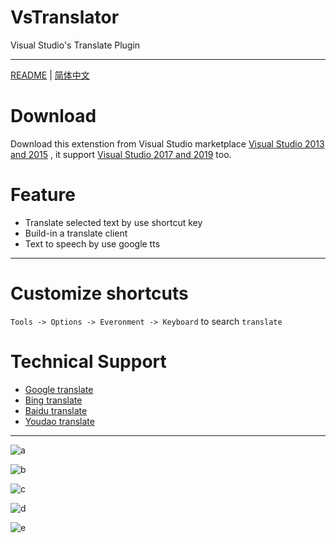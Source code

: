 # VsTranslator
Visual Studio's Translate Plugin

----------------------------------------

[README](README.md) | [简体中文](https://www.zhanghuanglong.com/detail/visual-studio-translation-extension)

# Download 

Download this extenstion from Visual Studio marketplace  [Visual Studio 2013 and 2015](https://marketplace.visualstudio.com/items?itemName=vs-publisher-1462295.VsTranslator) , it support [Visual Studio 2017 and 2019](https://marketplace.visualstudio.com/items?itemName=vs-publisher-1462295.VisualStudio2017Translator) too.


# Feature

* Translate selected text by use shortcut key
* Build-in a translate client
* Text to speech by use google tts

----------------------------------------

# Customize shortcuts
`Tools -> Options -> Everonment -> Keyboard` to search `translate`

# Technical Support
* [Google translate](https://translate.google.com/)
* [Bing translate](https://www.bing.com/translator/?mkt=zh-CN)
* [Baidu translate](http://api.fanyi.baidu.com/api/trans/product/index)
* [Youdao translate](http://fanyi.youdao.com/)


----------------------------------------


![a](http://img.zhanghuanglong.com//image/2017/12/22/20171222105144518987.png)

![b](http://img.zhanghuanglong.com//image/2017/12/22/20171222105331861976.png)

![c](http://img.zhanghuanglong.com//image/2017/12/22/20171222105434033308.png)

![d](http://img.zhanghuanglong.com//image/2017/12/22/20171222105536651924.png)

![e](http://img.zhanghuanglong.com//image/2017/12/22/20171222105630242849.png)
